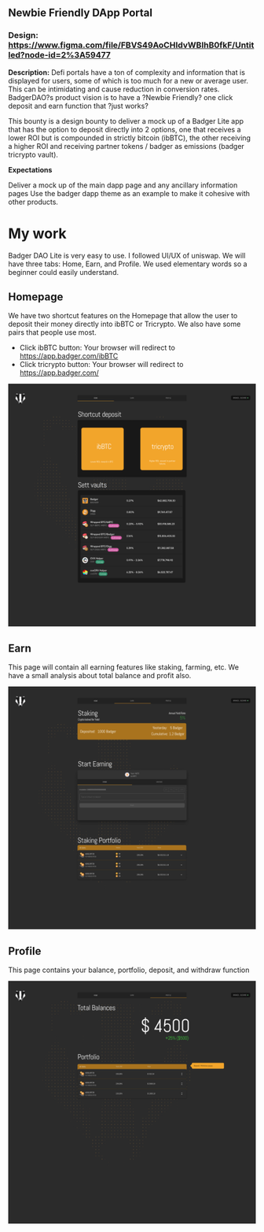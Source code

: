 ## Newbie Friendly DApp Portal

### Design: https://www.figma.com/file/FBVS49AoCHIdvWBIhB0fkF/Untitled?node-id=2%3A59477
<b>Description:</b> Defi portals have a ton of complexity and information that is displayed for users, some of which is too much for a new or average user. This can be intimidating and cause reduction in conversion rates. BadgerDAO?s product vision is to have a ?Newbie Friendly? one click deposit and earn function that ?just works?

This bounty is a design bounty to deliver a mock up of a Badger Lite app that has the option to deposit directly into 2 options, one that receives a lower ROI but is compounded in strictly bitcoin (ibBTC), the other receiving a higher ROI and receiving partner tokens / badger as emissions (badger tricrypto vault).

<b>Expectations</b>

Deliver a mock up of the main dapp page and any ancillary information pages
Use the badger dapp theme as an example to make it cohesive with other products.



# My work
Badger DAO Lite is very easy to use. I followed UI/UX of uniswap. We will have three tabs: Home, Earn, and Profile. We used elementary words so a beginner could easily understand. 


## Homepage
We have two shortcut features on the Homepage that allow the user to deposit their money directly into ibBTC or Tricrypto. We also have some pairs that people use most.

- Click ibBTC button: Your browser will redirect to https://app.badger.com/ibBTC
- Click tricrypto button: Your browser will redirect to https://app.badger.com/

![](/images/homepage.png)

## Earn
This page will contain all earning features like staking, farming, etc. We have a small analysis about total balance and profit also.

![](/images/earning.png)

## Profile
This page contains your balance, portfolio, deposit, and withdraw function

![](/images/profile.png) 
